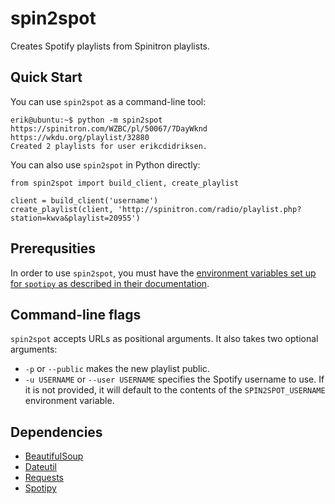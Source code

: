 # spin2spot
Creates Spotify playlists from Spinitron playlists.

## Quick Start
You can use `spin2spot` as a command-line tool:

```
erik@ubuntu:~$ python -m spin2spot https://spinitron.com/WZBC/pl/50067/7DayWknd https://wkdu.org/playlist/32880
Created 2 playlists for user erikcdidriksen.
```

You can also use `spin2spot` in Python directly:

```
from spin2spot import build_client, create_playlist

client = build_client('username')
create_playlist(client, 'http://spinitron.com/radio/playlist.php?station=kwva&playlist=20955')
```

## Prerequsities
In order to use `spin2spot`, you must have the [environment variables set up for `spotipy` as described in their documentation](https://spotipy.readthedocs.io/en/latest/#authorization-code-flow).

## Command-line flags
`spin2spot` accepts URLs as positional arguments. It also takes two optional arguments:

* `-p` or `--public` makes the new playlist public.
* `-u USERNAME` or `--user USERNAME` specifies the Spotify username to use. If it is not provided, it will default to the contents of the `SPIN2SPOT_USERNAME` environment variable.

## Dependencies
- [BeautifulSoup](https://www.crummy.com/software/BeautifulSoup/)
- [Dateutil](https://github.com/dateutil/dateutil)
- [Requests](https://github.com/kennethreitz/requests)
- [Spotipy](https://github.com/plamere/spotipy)
